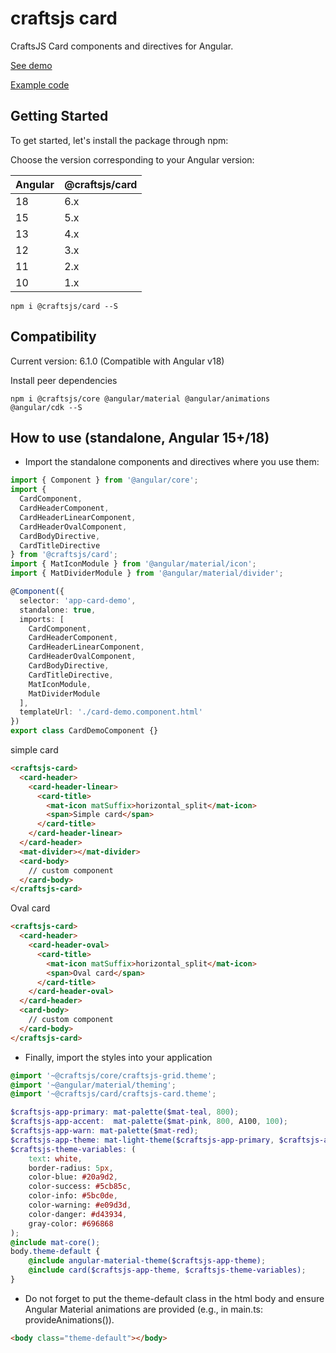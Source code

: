 # craftsjs card

CraftsJS Card components and directives for Angular.

[See demo](http://addapptables.com/admin/components/cards)

[Example code](https://stackblitz.com/edit/angular-card-addapptables)

## Getting Started
To get started, let's install the package through npm:

Choose the version corresponding to your Angular version:

 Angular     | @craftsjs/card
 ----------- | -------------------
 18          | 6.x
 15          | 5.x
 13          | 4.x
 12          | 3.x
 11          | 2.x
 10          | 1.x

```
npm i @craftsjs/card --S
```

## Compatibility

Current version: 6.1.0 (Compatible with Angular v18)

Install peer dependencies

```
npm i @craftsjs/core @angular/material @angular/animations @angular/cdk --S
```

## How to use (standalone, Angular 15+/18)

- Import the standalone components and directives where you use them:

```typescript
import { Component } from '@angular/core';
import {
  CardComponent,
  CardHeaderComponent,
  CardHeaderLinearComponent,
  CardHeaderOvalComponent,
  CardBodyDirective,
  CardTitleDirective
} from '@craftsjs/card';
import { MatIconModule } from '@angular/material/icon';
import { MatDividerModule } from '@angular/material/divider';

@Component({
  selector: 'app-card-demo',
  standalone: true,
  imports: [
    CardComponent,
    CardHeaderComponent,
    CardHeaderLinearComponent,
    CardHeaderOvalComponent,
    CardBodyDirective,
    CardTitleDirective,
    MatIconModule,
    MatDividerModule
  ],
  templateUrl: './card-demo.component.html'
})
export class CardDemoComponent {}
```

simple card
```html
<craftsjs-card>
  <card-header>
    <card-header-linear>
      <card-title>
        <mat-icon matSuffix>horizontal_split</mat-icon>
        <span>Simple card</span>
      </card-title>
    </card-header-linear>
  </card-header>
  <mat-divider></mat-divider>
  <card-body>
    // custom component
  </card-body>
</craftsjs-card>
```

Oval card
```html
<craftsjs-card>
  <card-header>
    <card-header-oval>
      <card-title>
        <mat-icon matSuffix>horizontal_split</mat-icon>
        <span>Oval card</span>
      </card-title>
    </card-header-oval>
  </card-header>
  <card-body>
    // custom component
  </card-body>
</craftsjs-card>
```

- Finally, import the styles into your application

```scss
@import '~@craftsjs/core/craftsjs-grid.theme';
@import '~@angular/material/theming';
@import '~@craftsjs/card/craftsjs-card.theme';

$craftsjs-app-primary: mat-palette($mat-teal, 800);
$craftsjs-app-accent:  mat-palette($mat-pink, 800, A100, 100);
$craftsjs-app-warn: mat-palette($mat-red);
$craftsjs-app-theme: mat-light-theme($craftsjs-app-primary, $craftsjs-app-accent, $craftsjs-app-warn);
$craftsjs-theme-variables: (
    text: white,
    border-radius: 5px,
    color-blue: #20a9d2,
    color-success: #5cb85c,
    color-info: #5bc0de,
    color-warning: #e09d3d,
    color-danger: #d43934,
    gray-color: #696868
);
@include mat-core();
body.theme-default {
    @include angular-material-theme($craftsjs-app-theme);
    @include card($craftsjs-app-theme, $craftsjs-theme-variables);
}
```

- Do not forget to put the theme-default class in the html body
  and ensure Angular Material animations are provided (e.g., in main.ts: provideAnimations()).

```html
<body class="theme-default"></body>
```
